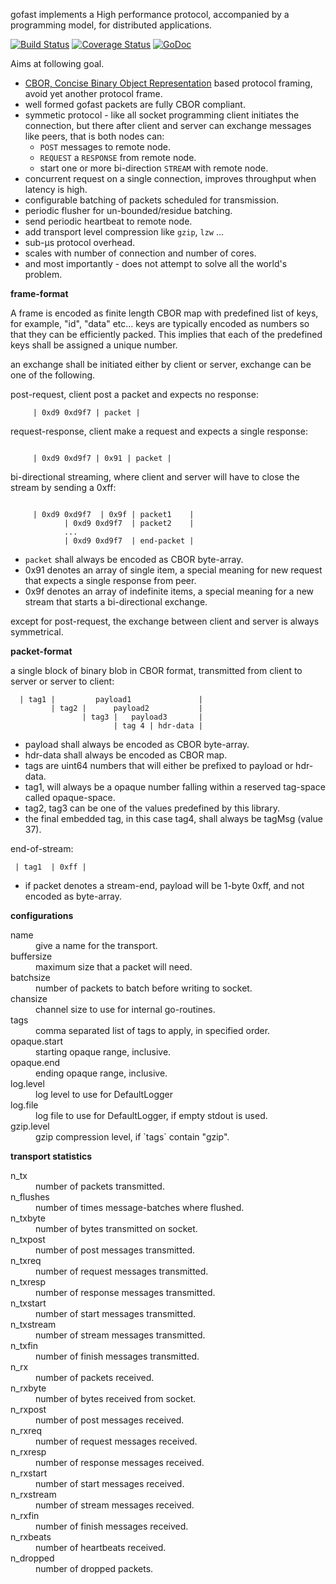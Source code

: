 gofast implements a High performance protocol, accompanied by a 
programming model, for distributed applications.

[![Build Status](https://travis-ci.org/prataprc/gofast.png)](https://travis-ci.org/prataprc/gofast)
[![Coverage Status](https://coveralls.io/repos/prataprc/gofast/badge.png?branch=master&service=github)](https://coveralls.io/github/prataprc/gofast?branch=master)
[![GoDoc](https://godoc.org/github.com/prataprc/gofast?status.png)](https://godoc.org/github.com/prataprc/gofast)

Aims at following goal.

* [CBOR, Concise Binary Object Representation](http://cbor.io/) based protocol
  framing, avoid yet another protocol frame.
* well formed gofast packets are fully CBOR compliant.
* symmetic protocol - like all socket programming client initiates
  the connection, but there after client and server can exchange
  messages like peers, that is both nodes can:
  * ``POST`` messages to remote node.
  * ``REQUEST`` a ``RESPONSE`` from remote node.
  * start one or more bi-direction ``STREAM`` with remote node.
* concurrent request on a single connection, improves throughput
  when latency is high.
* configurable batching of packets scheduled for transmission.
* periodic flusher for un-bounded/residue batching.
* send periodic heartbeat to remote node.
* add transport level compression like `gzip`, `lzw` ...
* sub-μs protocol overhead.
* scales with number of connection and number of cores.
* and most importantly - does not attempt to solve all the
  world's problem.

**frame-format**

A frame is encoded as finite length CBOR map with predefined list
of keys, for example, "id", "data" etc... keys are typically encoded
as numbers so that they can be efficiently packed. This implies that
each of the predefined keys shall be assigned a unique number.

an exchange shall be initiated either by client or server,
exchange can be one of the following.

post-request, client post a packet and expects no response:

```text
     | 0xd9 0xd9f7 | packet |
```

request-response, client make a request and expects a single response:

```text

     | 0xd9 0xd9f7 | 0x91 | packet |
```

bi-directional streaming, where client and server will have to close
the stream by sending a 0xff:

```text

     | 0xd9 0xd9f7  | 0x9f | packet1    |
            | 0xd9 0xd9f7  | packet2    |
            ...
            | 0xd9 0xd9f7  | end-packet |
```

* `packet` shall always be encoded as CBOR byte-array.
* 0x91 denotes an array of single item, a special meaning for new
  request that expects a single response from peer.
* 0x9f denotes an array of indefinite items, a special meaning
  for a new stream that starts a bi-directional exchange.

except for post-request, the exchange between client and server is always
symmetrical.

**packet-format**

a single block of binary blob in CBOR format, transmitted
from client to server or server to client:

```text
  | tag1 |         payload1               |
         | tag2 |      payload2           |
                | tag3 |   payload3       |
                       | tag 4 | hdr-data |
```

* payload shall always be encoded as CBOR byte-array.
* hdr-data shall always be encoded as CBOR map.
* tags are uint64 numbers that will either be prefixed
 to payload or hdr-data.
* tag1, will always be a opaque number falling within a
 reserved tag-space called opaque-space.
* tag2, tag3 can be one of the values predefined by this
 library.
* the final embedded tag, in this case tag4, shall always
 be tagMsg (value 37).

end-of-stream:

```text
 | tag1  | 0xff |
```

* if packet denotes a stream-end, payload will be
 1-byte 0xff, and not encoded as byte-array.


**configurations**

<dl>
    <dt>name</dt>         <dd>give a name for the transport.</dd>
    <dt>buffersize</dt>   <dd>maximum size that a packet will need.</dd>
    <dt>batchsize</dt>    <dd>number of packets to batch before writing to socket.</dd>
    <dt>chansize</dt>     <dd>channel size to use for internal go-routines.</dd>
    <dt>tags</dt>         <dd>comma separated list of tags to apply, in specified order.</dd>
    <dt>opaque.start</dt> <dd>starting opaque range, inclusive.</dd>
    <dt>opaque.end</dt>   <dd>ending opaque range, inclusive.</dd>
    <dt>log.level</dt>    <dd>log level to use for DefaultLogger</dd>
    <dt>log.file</dt>     <dd>log file to use for DefaultLogger, if empty stdout is used.</dd>
    <dt>gzip.level</dt>   <dd>gzip compression level, if `tags` contain "gzip".</dd>
</dl>

**transport statistics**

<dl>
    <dt>n_tx</dt>       <dd>number of packets transmitted.</dd>
    <dt>n_flushes</dt>  <dd>number of times message-batches where flushed.</dd>
    <dt>n_txbyte</dt>   <dd>number of bytes transmitted on socket.</dd>
    <dt>n_txpost</dt>   <dd>number of post messages transmitted.</dd>
    <dt>n_txreq</dt>    <dd>number of request messages transmitted.</dd>
    <dt>n_txresp</dt>   <dd>number of response messages transmitted.</dd>
    <dt>n_txstart</dt>  <dd>number of start messages transmitted.</dd>
    <dt>n_txstream</dt> <dd>number of stream messages transmitted.</dd>
    <dt>n_txfin</dt>    <dd>number of finish messages transmitted.</dd>
    <dt>n_rx</dt>       <dd>number of packets received.</dd>
    <dt>n_rxbyte</dt>   <dd>number of bytes received from socket.</dd>
    <dt>n_rxpost</dt>   <dd>number of post messages received.</dd>
    <dt>n_rxreq</dt>    <dd>number of request messages received.</dd>
    <dt>n_rxresp</dt>   <dd>number of response messages received.</dd>
    <dt>n_rxstart</dt>  <dd>number of start messages received.</dd>
    <dt>n_rxstream</dt> <dd>number of stream messages received.</dd>
    <dt>n_rxfin</dt>    <dd>number of finish messages received.</dd>
    <dt>n_rxbeats</dt>  <dd>number of heartbeats received.</dd>
    <dt>n_dropped</dt>  <dd>number of dropped packets.</dd>
</dl>
